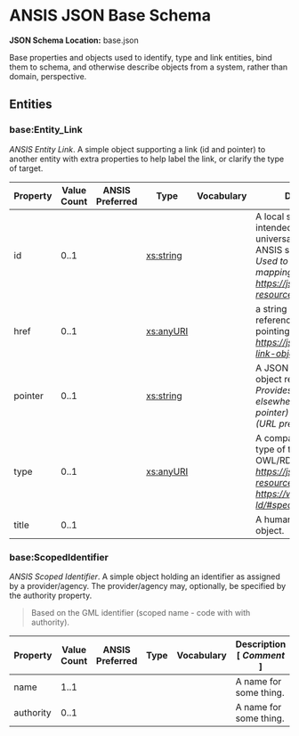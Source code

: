 # ANSIS JSON Base Schema
**JSON Schema Location:** base.json

Base properties and objects used to identify, type and link entities, bind them to schema, and otherwise describe objects from a system, rather than domain, perspective.

## Entities

### base:Entity_Link

*ANSIS Entity Link*. A simple object supporting a link (id and pointer) to another entity with extra properties to help label the link, or clarify the type of target.

| Property | Value Count | ANSIS Preferred | Type | Vocabulary | Description \[ _Comment_ \] |
| -------- | ----------- | --------------- | ---- | ---------- | ------------------------- |
| id | 0..1 |  | [xs:string](https://www.w3.org/TR/xmlschema-2/#string) |  | A local system identifier (i.e. not intended or guaranteed to be universally unique) for an object in the ANSIS system.\[ _Generated by ANSIS. Used to link data together during mapping and processing. After: https://jsonapi.org/format/#document-resource-object-identification_ \] |
| href | 0..1 |  | [xs:anyURI](https://www.w3.org/TR/xmlschema-2/#anyURI) |  | a string whose value is a URI-reference [RFC3986 Section 4.1] pointing to a link’s target.\[ _After: https://jsonapi.org/format/#auto-id--link-objects_ \] |
| pointer | 0..1 |  | [xs:string](https://www.w3.org/TR/xmlschema-2/#string) |  | A JSON Pointer showing the path to a object referred to using a link.\[ _Provides the path to an entity included elsewhere in the JSON document (# pointer) or by another service request (URL prefixed pointer)._ \] |
| type | 0..1 |  | [xs:anyURI](https://www.w3.org/TR/xmlschema-2/#anyURI) |  | A compact URI uniquely identifying the type of the object using IDs from the OWL/RDF domain model.\[ _After: https://jsonapi.org/format/#document-resource-objects and https://www.w3.org/TR/json-ld/#specifying-the-type._ \] |
| title | 0..1 |  |  |  | A human-readable name for the object. |


### base:ScopedIdentifier

*ANSIS Scoped Identifier*. A simple object holding an identifier as assigned by a provider/agency. The provider/agency may, optionally, be specified by the authority property.

> Based on the GML identifier (scoped name - code with with authority).

| Property | Value Count | ANSIS Preferred | Type | Vocabulary | Description \[ _Comment_ \] |
| -------- | ----------- | --------------- | ---- | ---------- | ------------------------- |
| name | 1..1 |  |  |  | A name for some thing. |
| authority | 0..1 |  |  |  | A name for some thing. |

